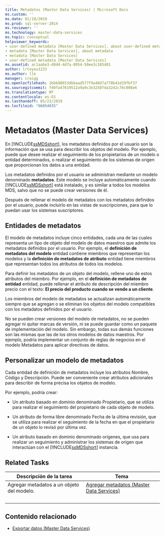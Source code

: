```yaml
---
title: Metadatos (Master Data Services) | Microsoft Docs
ms.custom: ''
ms.date: 01/19/2019
ms.prod: sql-server-2014
ms.reviewer: ''
ms.technology: master-data-services
ms.topic: conceptual
helpviewer_keywords:
- user-defined metadata [Master Data Services], about user-defined metadata
- metadata [Master Data Services], about metadata
- metadata [Master Data Services]
- user-defined metadata [Master Data Services]
ms.assetid: ac1aabe3-d8d4-4d7a-8954-50ee3c185d81
author: lrtoyou1223
ms.author: lle
manager: craigg
ms.openlocfilehash: 2bbb98653dbbaad577f9a48d7a778b41d19fbf37
ms.sourcegitcommit: f40fa47619512a9a9c3e3258fda3242c76c008e6
ms.translationtype: MT
ms.contentlocale: es-ES
ms.lasthandoff: 05/23/2019
ms.locfileid: "66054035"
---
```

# <a name="metadata-master-data-services"></a>Metadatos (Master Data Services)
  En [!INCLUDE[ssMDSshort](../includes/ssmdsshort-md.md)], los metadatos definidos por el usuario son la información que se usa para describir los objetos del modelo. Por ejemplo, puede que desee realizar el seguimiento de los propietarios de un modelo o entidad determinados, o realizar el seguimiento de los sistemas de origen que proporcionan los datos a una entidad.  
  
 Los metadatos definidos por el usuario se administran mediante un modelo denominado **metadatos**. Este modelo se incluye automáticamente cuando [!INCLUDE[ssMDSshort](../includes/ssmdsshort-md.md)] está instalado, y es similar a todos los modelos MDS, salvo que no se puede crear versiones de él.  
  
 Después de rellenar el modelo de metadatos con los metadatos definidos por el usuario, puede incluirlo en las vistas de suscripciones, para que lo puedan usar los sistemas suscriptores.  
  
## <a name="metadata-entities"></a>Entidades de metadatos  
 El modelo de metadatos incluye cinco entidades, cada una de las cuales representa un tipo de objeto del modelo de datos maestros que admite los metadatos definidos por el usuario. Por ejemplo, el **definición de metadatos del modelo** entidad contiene miembros que representan los modelos y la **definición de metadatos de atributo** entidad tiene miembros que representan todos los atributos de todos los modelos.  
  
 Para definir los metadatos de un objeto del modelo, rellene uno de estos atributos del miembro. Por ejemplo, en el **definición de metadatos de entidad** entidad, puede rellenar el atributo de descripción del miembro precio con el texto: **El precio del producto cuando se vende a un cliente**.  
  
 Los miembros del modelo de metadatos se actualizan automáticamente siempre que se agregan o se eliminan los objetos del modelo compatibles con los metadatos definidos por el usuario.  
  
 No se pueden crear versiones del modelo de metadatos, no se pueden agregar ni quitar marcas de versión, ni se puede guardar como un paquete de implementación del modelo. Sin embargo, todas sus demás funciones son las mismas que las de los otros modelos de datos maestros. Por ejemplo, podría implementar un conjunto de reglas de negocios en el modelo Metadatos para aplicar directivas de datos.  
  
## <a name="customizing-your-metadata-model"></a>Personalizar un modelo de metadatos  
 Cada entidad de definición de metadatos incluye los atributos Nombre, Código y Descripción. Puede ser conveniente crear atributos adicionales para describir de forma precisa los objetos de modelo.  
  
 Por ejemplo, podría crear:  
  
-   Un atributo basado en dominio denominado Propietario, que se utiliza para realizar el seguimiento del propietario de cada objeto de modelo.  
  
-   Un atributo de forma libre denominado Fecha de la última revisión, que se utiliza para realizar el seguimiento de la fecha en que el propietario de un objeto lo revisó por última vez.  
  
-   Un atributo basado en dominio denominado orígenes, que usa para realizar un seguimiento y administrar los sistemas de origen que interactúan con el [!INCLUDE[ssMDSshort](../includes/ssmdsshort-md.md)] instancia.  
  
## <a name="related-tasks"></a>Related Tasks  
  
|Descripción de la tarea|Tema|  
|----------------------|-----------|  
|Agregar metadatos a un objeto del modelo.|[Agregar metadatos &#40;Master Data Services&#41;](add-metadata-master-data-services.md)
|&nbsp;|&nbsp;|
  
## <a name="related-content"></a>Contenido relacionado  
  
-   [Exportar datos &#40;Master Data Services&#41;](overview-exporting-data-master-data-services.md)  
  
  
